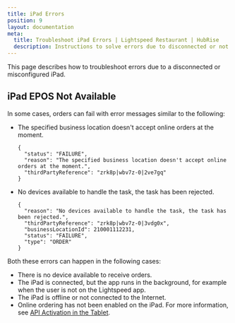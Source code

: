 ```yaml
---
title: iPad Errors
position: 9
layout: documentation
meta:
  title: Troubleshoot iPad Errors | Lightspeed Restaurant | HubRise
  description: Instructions to solve errors due to disconnected or not properly configured iPads.
---
```



This page describes how to troubleshoot errors due to a disconnected or misconfigured iPad.

## iPad EPOS Not Available

In some cases, orders can fail with error messages similar to the following:

- The specified business location doesn't accept online orders at the moment.
  
  ```
  {
    "status": "FAILURE",
    "reason": "The specified business location doesn't accept online orders at the moment.",
    "thirdPartyReference": "zrk8p|wbv7z-0|2ve7gq"
  }
  ```

- No devices available to handle the task, the task has been rejected.
  
  ```
  {
    "reason": "No devices available to handle the task, the task has been rejected.",
    "thirdPartyReference": "zrk8p|wbv7z-0|3vdg0x",
    "businessLocationId": 210001112231,
    "status": "FAILURE",
    "type": "ORDER"
  }
  ```

Both these errors can happen in the following cases:

- There is no device available to receive orders.
- The iPad is connected, but the app runs in the background, for example when the user is not on the Lightspeed app.
- The iPad is offline or not connected to the Internet.
- Online ordering has not been enabled on the iPad. For more information, see [API Activation in the Tablet](/apps/lightspeed-restaurant/faqs/troubleshooting-failed-orders/#api-activation-in-the-tablet).
